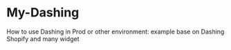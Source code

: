 # My-Dashing
How to use Dashing in Prod or other environment: example
base on Dashing Shopify and many widget
